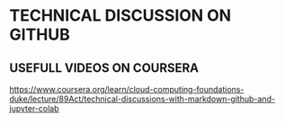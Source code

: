 # TECHNICAL DISCUSSION ON GITHUB
## USEFULL VIDEOS ON COURSERA 
https://www.coursera.org/learn/cloud-computing-foundations-duke/lecture/89Act/technical-discussions-with-markdown-github-and-jupyter-colab
